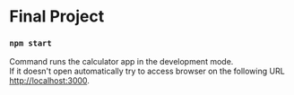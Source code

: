 # Final Project

### `npm start`

Command runs the calculator app in the development mode.\
If it doesn't open automatically try to access browser on the following URL [http://localhost:3000](http://localhost:3000).
